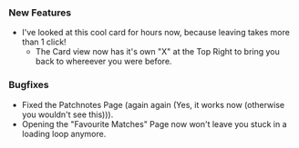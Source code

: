 ### New Features

- I've looked at this cool card for hours now, because leaving takes more than 1 click!
    - The Card view now has it's own "X" at the Top Right to bring you back to whereever you were before.

### Bugfixes

- Fixed the Patchnotes Page (again again (Yes, it works now (otherwise you wouldn't see this))).
- Opening the "Favourite Matches" Page now won't leave you stuck in a loading loop anymore.
